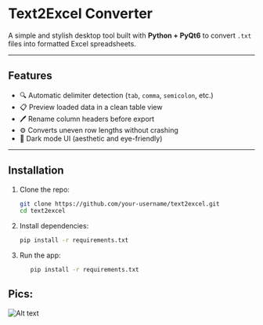 # Text2Excel Converter 

A simple and stylish desktop tool built with **Python + PyQt6** to convert `.txt` files into formatted Excel spreadsheets.

---

## Features

- 🔍 Automatic delimiter detection (`tab`, `comma`, `semicolon`, etc.)
- 📋 Preview loaded data in a clean table view
- 🖊 Rename column headers before export
- ⚙ Converts uneven row lengths without crashing
- 🌙 Dark mode UI (aesthetic and eye-friendly)

---

## Installation

1. Clone the repo:
   ```bash
   git clone https://github.com/your-username/text2excel.git
   cd text2excel

2. Install dependencies:
    ```bash
   pip install -r requirements.txt

3. Run the app:
    ```bash
       pip install -r requirements.txt

## Pics:

![Alt text](img/image.jpg)
